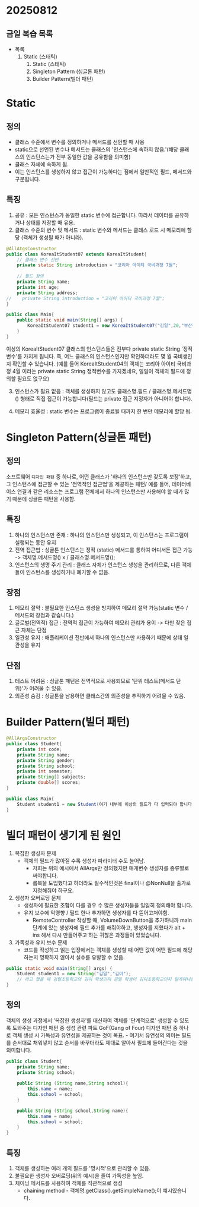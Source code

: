 # 20250812

## 금일 복습 목록
- 목록
    1. Static (스태틱)
        1) Static (스태틱)
        2) Singleton Pattern (싱글톤 패턴)
        3) Builder Pattern(빌더 패턴)

# Static

## 정의
- 클래스 수준에서 변수를 정의하거나 메서드를 선언할 때 사용
- static으로 선언된 변수나 메서드는 클래스의 '인스턴스에 속하지 않음.'(해당 클래스의 인스턴스는가 전부 동일한 값을 공유함을 의미함)
- 클래스 자체에 속하게 됨.
- 이는 인스턴스를 생성하지 않고 접근이 가능하다는 점에서 일반적인 필드, 메서드와 구분욉니다.

## 특징
1. 공유 : 모든 인스턴스가 동일한 static 변수에 접근합니다. 따라서 데이터를 공유하거나 상태를 저장할 때 유용.
2. 클래스 수준의 변수 및 메서드 : static 변수와 메서드는 클래스 로드 시 메모리에 할당 (객체가 생성될 때가 아니라).
```java
@AllAtgsConstructor
public class KoreaItStudent07 extends KoreaItStudent{
    // 클래스 변수 선언
    private static String introduction = "코리아 아이티 국비과정 7월";
    
    // 필드 정의
    private String name;
    private int age;
    private String address;
//    private String introduction = "코리아 아이티 국비과정 7월";
}

public class Main{
    public static void main(String[] args) {
        KoreaItStudent07 student1 = new KoreaItStudent07("김일",20,"부산광역시");
    }
}

```
이상의 KoreaItStudent07 클래스의 인스턴스들은 전부다 private static String '정적변수'를 가지게 됩니다. 즉, 어느 클래스의 인스턴스인지만 확인하더라도 몇 월 국비생인지 확인할 수 있습니다. (예를 들어 KoreaItStudent04의 객체는 코리아 아이티 국비과정 4월 이라는 private static String 정적변수를 가지겠네요, 일일이 객체의 필드에 정의할 필요도 없구요)

3. 인스턴스가 필요 없음 : 객체를 생성하지 않고도 클래스명.필드 / 클래스명.메서드명() 형태로 직접 접근이 가능합니다(필드는 private 접근 지정자가 아니어야 합니다).

4. 메모리 효율성 : static 변수는 프로그램이 종료될 때까지 한 번만 메모리에 할당 됨.

# Singleton Pattern(싱글톤 패턴)
## 정의
소프트웨어 `디자인 패턴` 중 하나로, 어떤 클래스가 '하나의 인스턴스만 갖도록 보장'하고, 그 인스턴스에 접근할 수 있는 '전역적인 접근법'을 제공하는 패턴/ 예를 들어, 데이터베이스 연결과 같은 리소스는 프로그램 전체에서 하나의 인스턴스만 사용해야 할 때가 많기 때문에 싱글톤 패턴을 사용함.

## 특징
1. 하나의 인스턴스만 존재 : 하나의 인스턴스만 생성되고, 이 인스턴스는 프로그램이 실행되는 동안 유지
2. 전역 접근법 : 싱글톤 인스턴스는 정적 (static) 메서드를 통하여 어디서든 접근 가능
    -> 객체명.메서드명() x / 클래스명.메서드명();
3. 인스턴스의 생명 주기 관리 : 클래스 자체가 인스턴스 생성을 관리하므로, 다른 객체들이 인스턴스를 생성하거나 폐기할 수 없음.

## 장점
1. 메모리 절약 : 불필요한 인스턴스 생성을 방지하여 메모리 절약 가능(static 변수 / 메서드의 장점과 같습니다.)
2. 글로벌(전역적) 접근 : 전역적 접근이 가능하여 메모리 관리가 용이 -> 다만 잦은 접근 자체는 단점
3. 일관성 유지 : 애플리케이션 전반에서 하나의 인스턴스만 사용하기 때문에 상태 일관성을 유지

## 단점 
1. 테스트 어려움 : 싱글톤 패턴은 전역적으로 사용되므로 '단위 테스트(메서드 단위)'가 어려울 수 있음.
2. 의존성 숨김 : 싱글톤을 남용하면 클래스간의 의존성을 추적하기 어려울 수 있음.

# Builder Pattern(빌더 패턴)
```java
@AllArgsConstructor
public class Student{
    private int code;
    private String name;
    private String gender;
    private String school;
    private int semester;
    private String[] subjects;
    private double[] scores;
}

public class Main{
    Student student1 = new Student(여기 내부에 이상의 필드가 다 입력되야 합니다, 그런데, 순서대로);
}
```

# 빌더 패턴이 생기게 된 원인
1. 복잡한 생성자 문제
    - 객체의 필드가 많아질 수록 생성자 파라미터 수도 늘어남.
      - 저희는 위의 예시에서 AllArgs만 정의했지만 매개변수 생성자를 종류별로 써야합니다.
      - 롬복을 도입했다고 하더라도 필수적인것은 final이나 @NonNull을 출가로 지정해줘야 하구요.
2. 생성자 오버로딩 문제
    - 생성자에 필요한 조합이 다를 경우 수 많은 생성자들을 일일히 정의해야 합니다.
    - 유지 보수에 악영향 / 필드 한나 추가하면 생성자를 다 뜯어고쳐야함.
      - RemoteController 작성할 때, VolumeDownButton을 추가하니까 main 단계에 있는 생성자에 필드 추가를 해줘야하고, 생성자를 지웠다가 alt + ins 해서 다시 만들어주고 하는 귀찮은 과정들이 있었습니다.
3. 가독성과 유지 보수 문제
    - 코드를 작성하고 읽는 입장에서는 객체를 생성할 때 어떤 값이 어떤 필드에 해당하는지 명확하지 않아서 실수를 유발할 수 있음.
```java
public static void main(String[] args) {
    Student student1 = new String("김일","김이");
    // 라고 했을 때 김일초등학교의 김이 학생인지 김일 학생이 김이초등학교인지 알게뭐냐는 문제가 있습니다.
}

```

## 정의
객체의 생성 과정에서 '복잡한 생성자'를 대신하여 객체를 '단계적으로' 생성할 수 있도록 도와주는 디자인 패턴 중 생성 관련 파트 GoF(Gang of Four) 디자인 패턴 중 하나로 객체 생성 시 가독성과 유연성을 제공하는 것이 목표.
    - 여기서 유연성의 의미는 필드를 순서대로 채워넣지 않고 순서를 바꾸더라도 제대로 알아서 필드에 들어간다는 것을 의미합니다.
```java
public class Student{
    private String name;
    private String school;
    
    public String (String name,String school){
        this.name = name;
        this.school = school;
    }

    public String (String school,String name){
        this.name = name;
        this.school = school;
    }
}
```

## 특징
1. 객체를 생성하는 여러 개의 필드를 '명시적'으로 관리할 수 있음.
2. 불필요한 생성자 오버로딩(위의 예시)을 줄여 가독성을 높임.
3. 체이닝 메서드를 사용하여 객체를 직관적으로 생성
    - chaining method - 객체명.getClass().getSimpleName();이 예시였습니다.